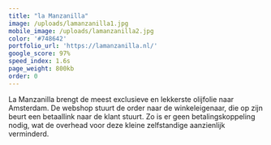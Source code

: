 ```yaml
---
title: "la Manzanilla"
image: /uploads/lamanzanilla1.jpg
mobile_image: /uploads/lamanzanilla2.jpg
color: '#748642'
portfolio_url: 'https://lamanzanilla.nl/'
google_score: 97%
speed_index: 1.6s
page_weight: 800kb
order: 0
---
```


La Manzanilla brengt de meest exclusieve en lekkerste olijfolie naar Amsterdam. De webshop stuurt de order naar de winkeleigenaar, die op zijn beurt een betaallink naar de klant stuurt. Zo is er geen betalingskoppeling nodig, wat de overhead voor deze kleine zelfstandige aanzienlijk verminderd.